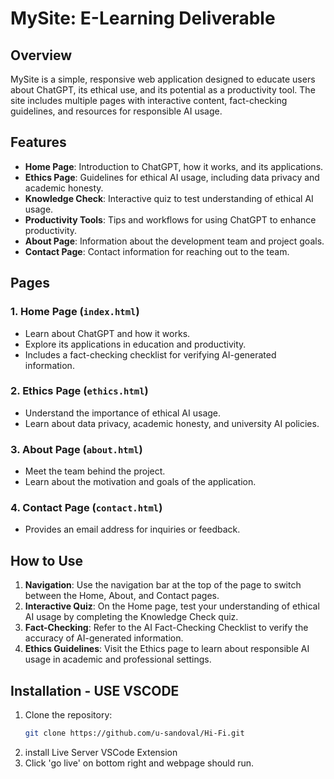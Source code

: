 # MySite: E-Learning Deliverable

## Overview
MySite is a simple, responsive web application designed to educate users about ChatGPT, its ethical use, and its potential as a productivity tool. The site includes multiple pages with interactive content, fact-checking guidelines, and resources for responsible AI usage.

## Features
- **Home Page**: Introduction to ChatGPT, how it works, and its applications.
- **Ethics Page**: Guidelines for ethical AI usage, including data privacy and academic honesty.
- **Knowledge Check**: Interactive quiz to test understanding of ethical AI usage.
- **Productivity Tools**: Tips and workflows for using ChatGPT to enhance productivity.
- **About Page**: Information about the development team and project goals.
- **Contact Page**: Contact information for reaching out to the team.

## Pages
### 1. Home Page (`index.html`)
- Learn about ChatGPT and how it works.
- Explore its applications in education and productivity.
- Includes a fact-checking checklist for verifying AI-generated information.

### 2. Ethics Page (`ethics.html`)
- Understand the importance of ethical AI usage.
- Learn about data privacy, academic honesty, and university AI policies.

### 3. About Page (`about.html`)
- Meet the team behind the project.
- Learn about the motivation and goals of the application.

### 4. Contact Page (`contact.html`)
- Provides an email address for inquiries or feedback.

## How to Use
1. **Navigation**: Use the navigation bar at the top of the page to switch between the Home, About, and Contact pages.
2. **Interactive Quiz**: On the Home page, test your understanding of ethical AI usage by completing the Knowledge Check quiz.
3. **Fact-Checking**: Refer to the AI Fact-Checking Checklist to verify the accuracy of AI-generated information.
4. **Ethics Guidelines**: Visit the Ethics page to learn about responsible AI usage in academic and professional settings.

## Installation - USE VSCODE
1. Clone the repository:
   ```bash
   git clone https://github.com/u-sandoval/Hi-Fi.git

2. install Live Server VSCode Extension
3. Click 'go live' on bottom right and webpage should run.